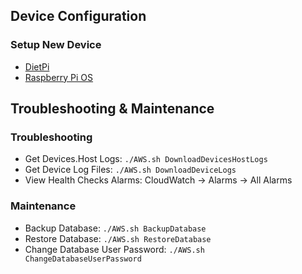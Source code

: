 ## Device Configuration

### Setup New Device
- [DietPi](DietPi.md#setup-new-device)
- [Raspberry Pi OS](RaspberryPi.md#setup-new-device)

## Troubleshooting & Maintenance

### Troubleshooting
- Get Devices.Host Logs: `./AWS.sh DownloadDevicesHostLogs`
- Get Device Log Files: `./AWS.sh DownloadDeviceLogs`
- View Health Checks Alarms: CloudWatch -> Alarms -> All Alarms

### Maintenance
- Backup Database: `./AWS.sh BackupDatabase`
- Restore Database: `./AWS.sh RestoreDatabase`
- Change Database User Password: `./AWS.sh ChangeDatabaseUserPassword`
